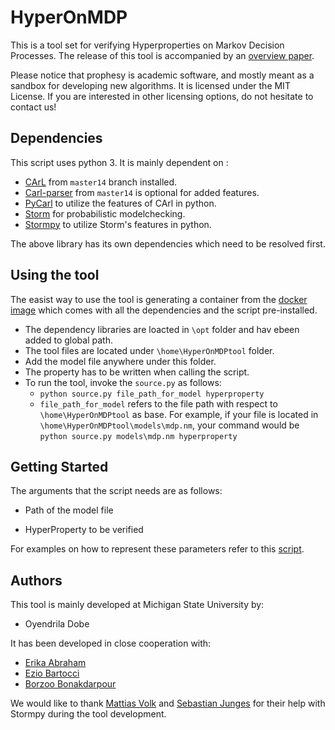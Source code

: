 **HyperOnMDP**
========
<!--- [![Build Status](https://travis-ci.org/moves-rwth/prophesy.svg?branch=master)](https://travis-ci.org/moves-rwth/prophesy) ---> 

This is a tool set for verifying Hyperproperties on Markov Decision Processes.
The release of this tool is accompanied by an [overview paper](https://arxiv.org/pdf/2005.06115.pdf).

Please notice that prophesy is academic software, and mostly meant as a sandbox for developing new algorithms.
It is licensed under the MIT License. If you are interested in other licensing options, do not hesitate to contact us!

Dependencies
------------

This script uses python 3. It is mainly dependent on :

- [CArL](http://smtrat.github.io/carl/) from `master14` branch installed.
- [Carl-parser](https://github.com/ths-rwth/carl-parser) from `master14` is optional for added features.
- [PyCarl](https://moves-rwth.github.io/pycarl/) to utilize the features of CArl in python.
- [Storm](https://www.stormchecker.org/) for probabilistic modelchecking. 
- [Stormpy](https://moves-rwth.github.io/stormpy/) to utilize Storm's features in python.

The above library has its own dependencies which need to be resolved first.

Using the tool
--------------

The easist way to use the tool is generating a container from the [docker image](https://hub.docker.com/r/oyendrila/hyper_on_mdp_tool) which comes with all the dependencies and the script pre-installed.
- The dependency libraries are loacted in ```\opt``` folder and hav ebeen added to global path.
- The tool files are located under ```\home\HyperOnMDPtool``` folder.
- Add the model file anywhere under this folder.
- The property has to be written when calling the script.
- To run the tool, invoke the ```source.py``` as follows:
  - ```python source.py file_path_for_model hyperproperty```
  - ```file_path_for_model``` refers to the file path with respect to ```\home\HyperOnMDPtool``` as base. For example, if your file is located in ```\home\HyperOnMDPtool\models\mdp.nm```, your command would be ```python source.py models\mdp.nm hyperproperty```

Getting Started
---------------

The arguments that the script needs are as follows:

- Path of the model file

- HyperProperty to be verified

For examples on how to represent these parameters refer to this [script](benchmark_files/Experiments.txt).

Authors
-------

This tool is mainly developed at Michigan State University by:

- Oyendrila Dobe 

It has been developed in close cooperation with:
- [Erika Abraham](https://ths.rwth-aachen.de/people/erika-abraham/)
- [Ezio Bartocci](https://informatics.tuwien.ac.at/people/ezio-bartocci)
- [Borzoo Bonakdarpour](http://www.cse.msu.edu/~borzoo/)

We would like to thank [Mattias Volk](https://moves.rwth-aachen.de/people/volk/) and [Sebastian Junges](https://sjunges.github.io/sebastian-junges/) for their help with Stormpy during the tool development.


